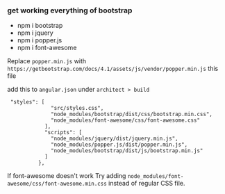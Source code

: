 ### get working everything of bootstrap

- npm i bootstrap
- npm i jquery
- npm i popper.js
- npm i font-awesome

Replace `popper.min.js` with
`https://getbootstrap.com/docs/4.1/assets/js/vendor/popper.min.js` this file

add this to `angular.json` under `architect > build`

```
 "styles": [
              "src/styles.css",
              "node_modules/bootstrap/dist/css/bootstrap.min.css",
              "node_modules/font-awesome/css/font-awesome.css"
            ],
            "scripts": [
              "node_modules/jquery/dist/jquery.min.js",
              "node_modules/popper.js/dist/popper.min.js",
              "node_modules/bootstrap/dist/js/bootstrap.min.js"
            ]
          },
```

If font-awesome doesn't work Try adding `node_modules/font-awesome/css/font-awesome.min.css` instead of regular CSS file.
